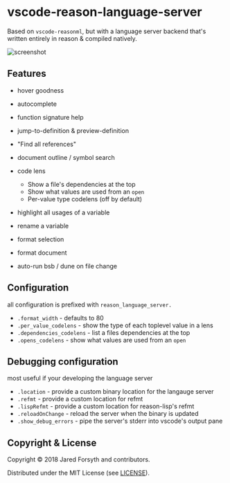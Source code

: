 # vscode-reason-language-server

Based on `vscode-reasonml`, but with a language server backend that's written entirely in reason & compiled natively.

![screenshot](https://github.com/jaredly/reason-language-server/raw/master/editor-extensions/vscode/screenshot.png)

## Features

- hover goodness
- autocomplete
- function signature help
- jump-to-definition & preview-definition
- "Find all references"
- document outline / symbol search
- code lens

  - Show a file's dependencies at the top
  - Show what values are used from an `open`
  - Per-value type codelens (off by default)

- highlight all usages of a variable
- rename a variable
- format selection
- format document
- auto-run bsb / dune on file change

## Configuration
all configuration is prefixed with `reason_language_server.`

- `.format_width` - defaults to 80
- `.per_value_codelens` - show the type of each toplevel value in a lens
- `.dependencies_codelens` - list a files dependencies at the top
- `.opens_codelens` - show what values are used from an `open`

## Debugging configuration
most useful if your developing the language server

- `.location` - provide a custom binary location for the langauge server
- `.refmt` - provide a custom location for refmt
- `.lispRefmt` - provide a custom location for reason-lisp's refmt
- `.reloadOnChange` - reload the server when the binary is updated
- `.show_debug_errors` - pipe the server's stderr into vscode's output pane

## Copyright & License

Copyright © 2018 Jared Forsyth and contributors.

Distributed under the MIT License (see [LICENSE](./LICENSE)).
